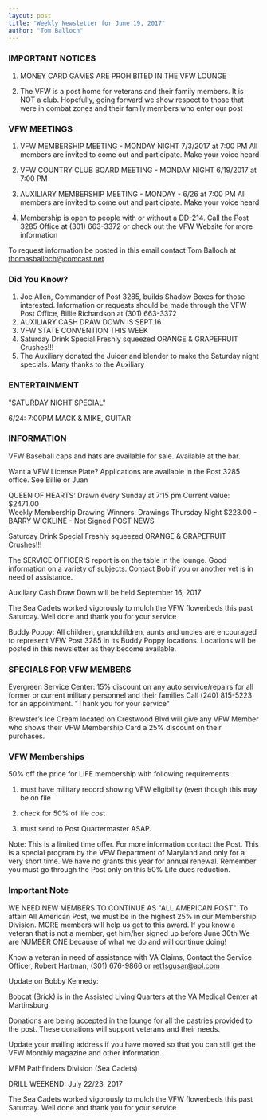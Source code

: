 ```yaml
---
layout: post
title: "Weekly Newsletter for June 19, 2017"
author: "Tom Balloch"
---
```


### IMPORTANT NOTICES

1. MONEY CARD GAMES ARE PROHIBITED IN THE VFW LOUNGE

2. The VFW is a post home for veterans and their family members.  It is NOT a club.  Hopefully, going forward we show respect to those that were in combat zones and their family members who enter our post

### VFW MEETINGS
1.  VFW MEMBERSHIP MEETING - MONDAY NIGHT 7/3/2017 at 7:00 PM
All members are invited to come out and participate.  Make your voice heard

2.  VFW COUNTRY CLUB BOARD MEETING - MONDAY NIGHT 6/19/2017 at 7:00 PM

3. AUXILIARY MEMBERSHIP MEETING - MONDAY - 6/26 at 7:00 PM
All members are invited to come out and participate.  Make your voice heard

4. Membership is open to people with or without a DD-214.  Call the Post 3285 Office at (301) 663-3372 or check out the VFW Website for more information


To request information be posted in this email contact Tom Balloch at thomasballoch@comcast.net


### Did You Know?
1.  Joe Allen, Commander of Post 3285, builds Shadow Boxes for those interested.  Information or requests should be made through the VFW Post Office, Billie Richardson at (301) 663-3372
2.  AUXILIARY CASH DRAW DOWN IS SEPT.16
3.  VFW STATE CONVENTION THIS WEEK
4.  Saturday Drink Special:Freshly squeezed ORANGE & GRAPEFRUIT Crushes!!!
5.  The Auxiliary donated the Juicer and blender to make the Saturday night specials.  Many thanks to the Auxiliary

### ENTERTAINMENT

"SATURDAY NIGHT SPECIAL"

6/24: 7:00PM MACK & MIKE, GUITAR

### INFORMATION

VFW Baseball caps and hats are available for sale.  Available at the bar.

Want a VFW License Plate?  Applications are available in the Post 3285 office.  See Billie or Juan

QUEEN OF HEARTS:  Drawn every Sunday at 7:15 pm  Current value: $2471.00  
Weekly Membership Drawing Winners: Drawings Thursday Night
$223.00 - BARRY WICKLINE - Not Signed
POST NEWS

Saturday Drink Special:Freshly squeezed ORANGE & GRAPEFRUIT Crushes!!!

The SERVICE OFFICER'S report is on the table in the lounge.  Good information on a variety of subjects.  Contact Bob if you or another vet is in need of assistance.

Auxiliary Cash Draw Down will be held September 16, 2017

The Sea Cadets worked vigorously to mulch the VFW flowerbeds this past Saturday.  Well done and thank you for your service

Buddy Poppy:  All children, grandchildren, aunts and uncles are encouraged to represent VFW Post 3285 in its Buddy Poppy locations.  Locations will  be posted in this newsletter as they become available.  

### SPECIALS FOR VFW MEMBERS

Evergreen Service Center:  15% discount on any auto service/repairs for all former or current military personnel and their families  Call (240) 815-5223 for an appointment. "Thank you for your service" 

Brewster’s Ice Cream located on Crestwood Blvd will give any VFW Member who shows their VFW Membership Card a 25% discount on their purchases.

### VFW Memberships

50% off the price for LIFE membership with following requirements:

1. must have military record showing VFW eligibility (even though this may be on file

2. check for 50% of life cost

3. must send to Post Quartermaster ASAP.  

Note:  This is a limited time offer.  For more information contact the Post.  This is a special program by the VFW Department of Maryland and only for a very short time.  We have no grants this year for annual renewal.  Remember you must go through the Post only on this 50% Life dues reduction.

### Important Note

 WE NEED NEW MEMBERS TO CONTINUE AS "ALL AMERICAN POST".  To attain All American Post, we must be in the highest 25% in our Membership Division.  MORE members will help us get to this award.  If you know a veteran that is not a member, get him/her signed up before June 30th
We are NUMBER ONE because of what we do and will continue doing!

Know a veteran in need of assistance with VA Claims, Contact the Service Officer, Robert Hartman, (301) 676-9866 or ret1sgusar@aol.com

Update on Bobby Kennedy:

Bobcat (Brick) is in the Assisted Living Quarters at the VA Medical Center at Martinsburg

Donations are being accepted in the lounge for all the pastries provided to the post.  These donations will support veterans and their needs.

Update your mailing address if you have moved so that you can still get the VFW Monthly magazine and other information.
                                                                                                     
MFM Pathfinders Division (Sea Cadets)

DRILL WEEKEND:  July 22/23, 2017

The Sea Cadets worked vigorously to mulch the VFW flowerbeds this past Saturday.  Well done and thank you for your service
